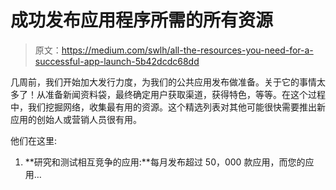 # 成功发布应用程序所需的所有资源

> 原文：<https://medium.com/swlh/all-the-resources-you-need-for-a-successful-app-launch-5b42dcdc68dd>

几周前，我们开始加大发行力度，为我们的公共应用发布做准备。关于它的事情太多了！从准备新闻资料袋，最终确定用户获取渠道，获得特色，等等。在这个过程中，我们挖掘网络，收集最有用的资源。这个精选列表对其他可能很快需要推出新应用的创始人或营销人员很有用。

他们在这里:

1.  **研究和测试相互竞争的应用:**每月发布超过 50，000 款应用，而您的应用…